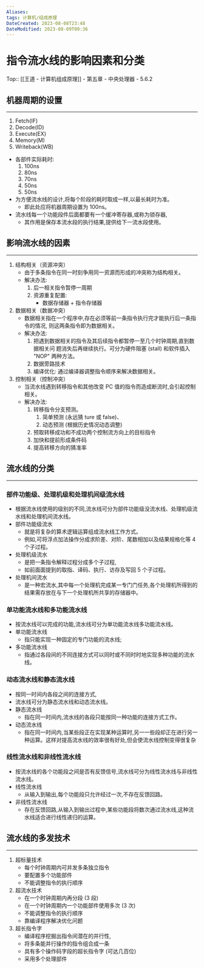 ```yaml
---
Aliases: 
tags: 计算机/组成原理 
DateCreated: 2023-08-08T23:48
DateModified: 2023-08-09T00:36
---
```

# 指令流水线的影响因素和分类

Top:: [[王道 - 计算机组成原理]] - 第五章 - 中央处理器 - 5.6.2

## 机器周期的设置
---
1. Fetch(IF)
2. Decode(ID)
3. Execute(EX)
4. Memory(M)
5. Writeback(WB)

- 各部件实际耗时:
	1. 100ns
	2. 80ns
	3. 70ns
	4. 50ns
	5. 50ns
- 为方便流水线的设计,将每个阶段的耗时取成一样,以最长耗时为准。
	- 即此处应将机器周期设置为 100ns。
- 流水线每一个功能段件后面都要有一个缓冲寄存器,或称为锁存器,
	- 其作用是保存本流水段的执行结果,提供给下一流水段使用。

## 影响流水线的因素
---
1. 结构相关（资源冲突）
	- 由于多条指令在同一时刻争用同一资源而形成的冲突称为结构相关。
	- 解决办法:
		1. 后一相关指令暂停一周期
		2. 资源重复配置:
			- 数据存储器 + 指令存储器
2. 数据相关（数据冲突）
	- 数据相关指在一个程序中,存在必须等前一条指令执行完才能执行后一条指令的情况, 则这两条指令即为数据相关。
	- 解决办法:
		1. 把遇到数据相关的指令及其后续指令都暂停一至几个时钟周期,直到数据相关问 题消失后再继续执行。可分为硬件阻塞 (stall) 和软件插入 "NOP" 两种方法。
		2. 数据旁路技术
		3. 编译优化: 通过编译器调整指令顺序来解决数据相关。
3. 控制相关（控制冲突）
	  - 当流水线遇到转移指令和其他改变 PC 值的指令而造成断流时,会引起控制相关。
	  - 解决办法:
		  1. 转移指令分支预测。
			  1. 简单预测 (永远猜 ture 或 false)、
			  2. 动态预测 (根据历史情况动态调整)
		  2. 预取转移成功和不成功两个控制流方向上的目标指令
		  3. 加快和提前形成条件码
		  4. 提高转移方向的猜准率

## 流水线的分类
---
### 部件功能级、处理机级和处理机间级流水线

- 根据流水线使用的级别的不同,流水线可分为部件功能级没流水线、处理机级流水线和处理机间流水线。
- 部件功能级流水
	- 就是将复杂的算术逻辑运算组成流水线工作方式。
	- 例如,可将浮点加法操作分成求阶差、对阶、尾数相加以及结果规格化等 4 个子过程。
- 处理机级流水
	- 是把一条指令解释过程分成多个子过程,
	- 如前面面提到的取指、译码、执行、访存及写回 5 个子过程。
- 处理机间流水
	- 是一种宏流水,其中每一个处理机完成某一专门门任务,各个处理机所得到的结果需存放在与下一个处理机所共享的存储器中。
 
### 单功能流水线和多功能流水线

- 按流水线可以完成的功能,流水线可分为单功能流水线多功能流水线。
- 单功能流水线
	- 指只能实现一种固定的专门功能的流水线;
- 多功能流水线
	- 指通过各段间的不同连接方式可以同时或不同时时地实现多种功能的流水线。
 
### 动态流水线和静态流水线

- 按同一时间内各段之间的连接方式,
- 流水线可分为静态流水线和动态流水线。
- 静态流水线
	- 指在同一时间内,流水线的各段只能按同一种功能的连接方式工作。
- 动态流水线
	- 指在同一时间内,当某些段正在实现某种运算时,另一一些段却正在进行另一种运算。这样对提高流水线的效率很有好处,但会使流水线控制变得很复杂
### 线性流水线和非线性流水线

- 按流水线的各个功能段之间是否有反馈信号,流水线可分为线性流水线与非线性流水线。
- 线性流水线
	- 从输入到输出,每个功能段只允许经过一次,不存在反馈回路。
- 非线性流水线
	- 存在反馈回路,从输入到输出过程中,某些功能段将数次通过流水线,这种流水线适合进行线性递归的运算。

## 流水线的多发技术
---
1. 超标量技术
	- 每个时钟周期内可并发多条独立指令
	- 要配置多个功能部件
	- 不能调整指令的执行顺序
2. 超流水技术
	- 在一个时钟周期内再分段 (3 段)
	- 在一个时钟周期内一个功能部件使用多次 (3 次)
	- 不能调整指令的执行顺序
	- 靠编译程序解决优化问题
3. 超长指令字
	- 编译程序挖掘出指令间潜在的并行性,
	- 将多条能并行操作的指令组合成一条
	- 具有多个操作码字段的超长指令字 (可达几百位)
	- 采用多个处理部件
